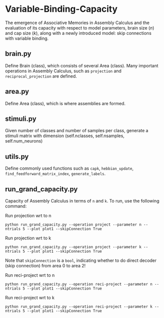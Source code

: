 # Variable-Binding-Capacity
The emergence of Associative Memories in Assembly Calculus and the evaluation of its capacity with respect to model parameters, brain size ($n$) and cap size ($k$), along with a newly introduced model: skip connections with variable binding.

brain.py 
---
Define Brain (class), which consists of several Area (class). 
Many important operations in Assembly Calculus, such as `projection` and `reciprocal_projection` are defined.

area.py
---
Define Area (class), which is where assemblies are formed.

stimuli.py
---
Given number of classes and number of samples per class, generate a stimuli matrix with dimension (self.nclasses, self.nsamples, self.num_neurons)

utils.py
---
Define commonly used functions such as `capk`, `hebbian_update`, `find_feedforward_matrix_index`, `generate_labels`.

run_grand_capacity.py
---
Capacity of Assembly Calculus in terms of `n` and `k`.
To run, use the following command:

Run projection wrt to n
```
python run_grand_capacity.py --operation project --parameter n --ntrials 5 --plot plot1 --skipConnection True
```

Run projection wrt to k
```
python run_grand_capacity.py --operation project --parameter k --ntrials 5 --plot plot1 --skipConnection True
```

Note that `skipConnection` is a `bool`, indicating whether to do direct decoder (skip connection) from area 0 to area 2!

Run reci-project wrt to n
```
python run_grand_capacity.py --operation reci-project --parameter n --ntrials 5 --plot plot1 --skipConnection True
```

Run reci-project wrt to k
```
python run_grand_capacity.py --operation reci-project --parameter k --ntrials 5 --plot plot1 --skipConnection True
```

